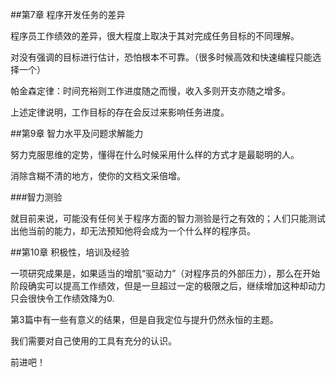 ##第7章 程序开发任务的差异

程序员工作绩效的差异，很大程度上取决于其对完成任务目标的不同理解。

对没有强调的目标进行估计，恐怕根本不可靠。（很多时候高效和快速编程只能选择一个）

帕金森定律：时间充裕则工作进度随之而慢，收入多则开支亦随之增多。

上述定律说明，工作目标的存在会反过来影响任务进度。



##第9章 智力水平及问题求解能力

努力克服思维的定势，懂得在什么时候采用什么样的方式才是最聪明的人。

消除含糊不清的地方，使你的文档文采倍增。

###智力测验

就目前来说，可能没有任何关于程序方面的智力测验是行之有效的；人们只能测试出他当前的能力，却无法预知他将会成为一个什么样的程序员。



##第10章 积极性，培训及经验

一项研究成果是，如果适当的增肌“驱动力”（对程序员的外部压力），那么在开始阶段确实可以提高工作绩效，但是一旦超过一定的极限之后，继续增加这种却动力只会很快令工作绩效降为0.



第3篇中有一些有意义的结果，但是自我定位与提升仍然永恒的主题。

我们需要对自己使用的工具有充分的认识。

前进吧！